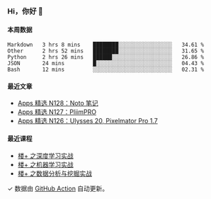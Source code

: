 ### Hi，你好 👋

<!--
**huhuhang/huhuhang** is a ✨ _special_ ✨ repository because its `README.md` (this file) appears on your GitHub profile.

Here are some ideas to get you started:

- 🔭 I’m currently working on ...
- 🌱 I’m currently learning ...
- 👯 I’m looking to collaborate on ...
- 🤔 I’m looking for help with ...
- 💬 Ask me about ...
- 📫 How to reach me: ...
- 😄 Pronouns: ...
- ⚡ Fun fact: ...
-->

#### 本周数据

<!--START_SECTION:waka-->
```text
Markdown   3 hrs 8 mins    ████████░░░░░░░░░░░░░░░░░   34.61 % 
Other      2 hrs 52 mins   ████████░░░░░░░░░░░░░░░░░   31.65 % 
Python     2 hrs 26 mins   ██████░░░░░░░░░░░░░░░░░░░   26.86 % 
JSON       24 mins         █░░░░░░░░░░░░░░░░░░░░░░░░   04.43 % 
Bash       12 mins         ░░░░░░░░░░░░░░░░░░░░░░░░░   02.31 %
```
<!--END_SECTION:waka-->

#### 最近文章

<!-- BLOG:START -->
- [Apps 精选 N128：Noto 笔记](http://huhuhang.com/post/product-hunt/product-hunt-n128)
- [Apps 精选 N127：PliimPRO](http://huhuhang.com/post/product-hunt/product-hunt-n127)
- [Apps 精选 N126：Ulysses 20, Pixelmator Pro 1.7](http://huhuhang.com/post/product-hunt/product-hunt-n126)
<!-- BLOG:END -->

#### 最近课程

<!-- SYL:START -->
- [楼+ 之深度学习实战](https://lanqiao.cn/courses/2617)
- [楼+ 之机器学习实战](https://lanqiao.cn/courses/2616)
- [楼+ 之数据分析与挖掘实战](https://lanqiao.cn/courses/2615)
<!-- SYL:END -->

✓ 数据由 [GitHub Action](https://github.com/huhuhang/huhuhang/actions) 自动更新。

